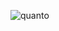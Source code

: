 ![quanto](https://user-images.githubusercontent.com/66042/199309151-03ba351d-7dba-4533-a778-01b3e1c4927e.png)

